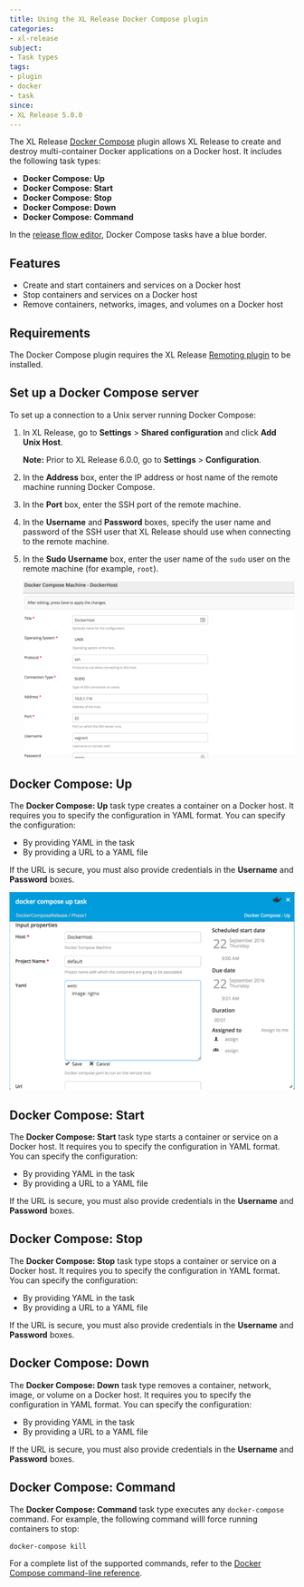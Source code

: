 ```yaml
---
title: Using the XL Release Docker Compose plugin
categories:
- xl-release
subject:
- Task types
tags:
- plugin
- docker
- task
since:
- XL Release 5.0.0
---
```


The XL Release [Docker Compose](https://docs.docker.com/compose/) plugin allows XL Release to create and destroy multi-container Docker applications on a Docker host. It includes the following task types:

* **Docker Compose: Up**
* **Docker Compose: Start**
* **Docker Compose: Stop**
* **Docker Compose: Down**
* **Docker Compose: Command**

In the [release flow editor](/xl-release/how-to/using-the-release-flow-editor.html), Docker Compose tasks have a blue border.

## Features

* Create and start containers and services on a Docker host
* Stop containers and services on a Docker host
* Remove containers, networks, images, and volumes on a Docker host

## Requirements

The Docker Compose plugin requires the XL Release [Remoting plugin](/xl-release/how-to/remoting-plugin.html) to be installed.

## Set up a Docker Compose server

To set up a connection to a Unix server running Docker Compose:

1. In XL Release, go to **Settings** > **Shared configuration** and click **Add Unix Host**.

    **Note:** Prior to XL Release 6.0.0, go to **Settings** > **Configuration**.

2. In the **Address** box, enter the IP address or host name of the remote machine running Docker Compose.
3. In the **Port** box, enter the SSH port of the remote machine.
4. In the **Username** and **Password** boxes, specify the user name and password of the SSH user that XL Release should use when connecting to the remote machine.
5. In the **Sudo Username** box, enter the user name of the `sudo` user on the remote machine (for example, `root`).

    ![Create Unix host](../images/xlr-docker-compose-plugin/docker-compose-unix-host.png)

## Docker Compose: Up

The **Docker Compose: Up** task type creates a container on a Docker host. It requires you to specify the configuration in YAML format. You can specify the configuration:

* By providing YAML in the task
* By providing a URL to a YAML file

If the URL is secure, you must also provide credentials in the **Username** and **Password** boxes.

![Docker Compose Up task with inline configuration](../images/xlr-docker-compose-plugin/docker-compose-up-task-inline.png)

## Docker Compose: Start

The **Docker Compose: Start** task type starts a container or service on a Docker host. It requires you to specify the configuration in YAML format. You can specify the configuration:

* By providing YAML in the task
* By providing a URL to a YAML file

If the URL is secure, you must also provide credentials in the **Username** and **Password** boxes.

## Docker Compose: Stop

The **Docker Compose: Stop** task type stops a container or service on a Docker host. It requires you to specify the configuration in YAML format. You can specify the configuration:

* By providing YAML in the task
* By providing a URL to a YAML file

If the URL is secure, you must also provide credentials in the **Username** and **Password** boxes.

## Docker Compose: Down

The **Docker Compose: Down** task type removes a container, network, image, or volume on a Docker host. It requires you to specify the configuration in YAML format. You can specify the configuration:

* By providing YAML in the task
* By providing a URL to a YAML file

If the URL is secure, you must also provide credentials in the **Username** and **Password** boxes.

## Docker Compose: Command

The **Docker Compose: Command** task type executes any `docker-compose` command. For example, the following command willl force running containers to stop:

    docker-compose kill

For a complete list of the supported commands, refer to the [Docker Compose command-line reference](https://docs.docker.com/compose/reference/).
